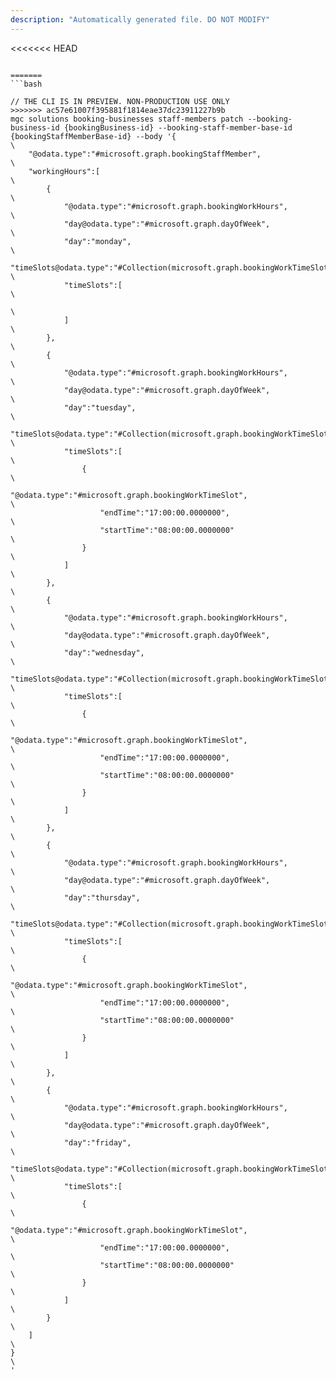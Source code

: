 ```yaml
---
description: "Automatically generated file. DO NOT MODIFY"
---
```


<<<<<<< HEAD
```cli

=======
```bash

// THE CLI IS IN PREVIEW. NON-PRODUCTION USE ONLY
>>>>>>> ac57e61007f395881f1814eae37dc23911227b9b
mgc solutions booking-businesses staff-members patch --booking-business-id {bookingBusiness-id} --booking-staff-member-base-id {bookingStaffMemberBase-id} --body '{\
    "@odata.type":"#microsoft.graph.bookingStaffMember",\
    "workingHours":[\
        {\
            "@odata.type":"#microsoft.graph.bookingWorkHours",\
            "day@odata.type":"#microsoft.graph.dayOfWeek",\
            "day":"monday",\
            "timeSlots@odata.type":"#Collection(microsoft.graph.bookingWorkTimeSlot)",\
            "timeSlots":[\
\
            ]\
        },\
        {\
            "@odata.type":"#microsoft.graph.bookingWorkHours",\
            "day@odata.type":"#microsoft.graph.dayOfWeek",\
            "day":"tuesday",\
            "timeSlots@odata.type":"#Collection(microsoft.graph.bookingWorkTimeSlot)",\
            "timeSlots":[\
                {\
                    "@odata.type":"#microsoft.graph.bookingWorkTimeSlot",\
                    "endTime":"17:00:00.0000000",\
                    "startTime":"08:00:00.0000000"\
                }\
            ]\
        },\
        {\
            "@odata.type":"#microsoft.graph.bookingWorkHours",\
            "day@odata.type":"#microsoft.graph.dayOfWeek",\
            "day":"wednesday",\
            "timeSlots@odata.type":"#Collection(microsoft.graph.bookingWorkTimeSlot)",\
            "timeSlots":[\
                {\
                    "@odata.type":"#microsoft.graph.bookingWorkTimeSlot",\
                    "endTime":"17:00:00.0000000",\
                    "startTime":"08:00:00.0000000"\
                }\
            ]\
        },\
        {\
            "@odata.type":"#microsoft.graph.bookingWorkHours",\
            "day@odata.type":"#microsoft.graph.dayOfWeek",\
            "day":"thursday",\
            "timeSlots@odata.type":"#Collection(microsoft.graph.bookingWorkTimeSlot)",\
            "timeSlots":[\
                {\
                    "@odata.type":"#microsoft.graph.bookingWorkTimeSlot",\
                    "endTime":"17:00:00.0000000",\
                    "startTime":"08:00:00.0000000"\
                }\
            ]\
        },\
        {\
            "@odata.type":"#microsoft.graph.bookingWorkHours",\
            "day@odata.type":"#microsoft.graph.dayOfWeek",\
            "day":"friday",\
            "timeSlots@odata.type":"#Collection(microsoft.graph.bookingWorkTimeSlot)",\
            "timeSlots":[\
                {\
                    "@odata.type":"#microsoft.graph.bookingWorkTimeSlot",\
                    "endTime":"17:00:00.0000000",\
                    "startTime":"08:00:00.0000000"\
                }\
            ]\
        }\
    ]\
}\
'

```